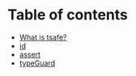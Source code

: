 # Table of contents

* [What is tsafe?](README.md)
* [id](id.md)
* [assert](assert.md)
* [typeGuard](typeguard.md)


